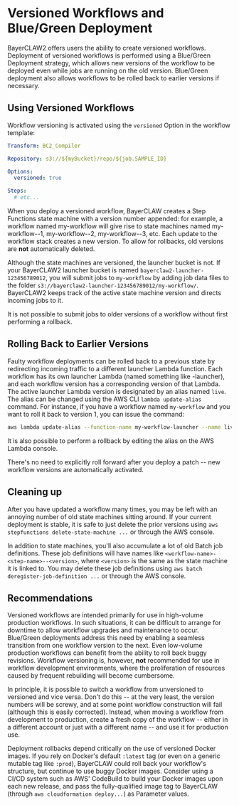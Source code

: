 # Versioned Workflows and Blue/Green Deployment

BayerCLAW2 offers users the ability to create versioned workflows. Deployment of versioned workflows is
performed using a Blue/Green Deployment strategy, which allows new versions of the workflow to be deployed
even while jobs are running on the old version. Blue/Green deployment also allows workflows to be
rolled back to earlier versions if necessary.

## Using Versioned Workflows

Workflow versioning is activated using the `versioned` Option in the workflow template:

```yaml
Transform: BC2_Compiler

Repository: s3://${myBucket}/repo/${job.SAMPLE_ID}

Options:
  versioned: true

Steps:
  # etc...
```

When you deploy a versioned workflow, BayerCLAW creates a Step Functions state machine with a version
number appended: for example, a workflow named my-workflow will give rise to state machines named
my-workflow--1, my-workflow--2, my-workflow--3, etc. Each update to the workflow stack creates a
new version. To allow for rollbacks, old versions are **not** automatically deleted.

Although the state machines are versioned, the launcher bucket is not. If your BayerCLAW2 launcher bucket
is named `bayerclaw2-launcher-123456789012`, you will submit jobs to `my-workflow` by adding job data
files to the folder `s3://bayerclaw2-launcher-123456789012/my-workflow/`. BayerCLAW2 keeps track of the
active state machine version and directs incoming jobs to it.

It is not possible to submit jobs to older versions of a workflow without first performing a rollback.

## Rolling Back to Earlier Versions

Faulty workflow deployments can be rolled back to a previous state by redirecting incoming traffic to
a different launcher Lambda function. Each workflow has its own launcher Lambda (named something like
<workflow-name>-launcher), and each workflow version has a corresponding version of that Lambda. The
active launcher Lambda version is designated by an alias named `live`. The alias can be changed using
the AWS CLI `lambda update-alias` command. For instance, if you have a workflow named `my-workflow` and
you want to roll it back to version 1, you can issue the command:

```bash
aws lambda update-alias --function-name my-workflow-launcher --name live --function-version 1
```

It is also possible to perform a rollback by editing the alias on the AWS Lambda console.

There's no need to explicitly roll forward after you deploy a patch -- new workflow versions
are automatically activated. 

## Cleaning up

After you have updated a workflow many times, you may be left with an annoying number of old state
machines sitting around. If your current deployment is stable, it is safe to just delete the prior
versions using `aws stepfunctions delete-state-machine ...` or through the AWS console.

In addition to state machines, you'll also accumulate a lot of old Batch job definitions. These job
definitions will have names like `<workflow-name>-<step-name>--<version>`, where `<version>` is the 
same as the state machine it is linked to. You may delete these job definitions using
`aws batch deregister-job-definition ...` or through the AWS console.

## Recommendations

Versioned workflows are intended primarily for use in high-volume production workflows. In such
situations, it can be difficult to arrange for downtime to allow workflow upgrades and maintenance
to occur. Blue/Green deployments address this need by enabling a seamless transition from one
workflow version to the next. Even low-volume production workflows can benefit from the ability
to roll back buggy revisions. Workflow versioning is, however, **not** recommended for use in
workflow development environments, where the proliferation of resources caused by frequent
rebuilding will become cumbersome.

In principle, it is possible to switch a workflow from unversioned to versioned and vice versa.
Don't do this -- at the very least, the version numbers will be screwy, and at some point
workflow construction will fail (although this is easily corrected). Instead, when moving a
workflow from development to production, create a fresh copy of the workflow -- either in a
different account or just with a different name -- and use it for production use.

Deployment rollbacks depend critically on the use of versioned Docker images. If you rely on Docker's
default `:latest` tag (or even on a generic mutable tag like `:prod`), BayerCLAW could roll back your
workflow's structure, but continue to use buggy Docker images. Consider using a CI/CD system such
as AWS' CodeBuild to build your Docker images upon each new release, and pass the fully-qualified
image tag to BayerCLAW (through `aws cloudformation deploy...`) as Parameter values.
